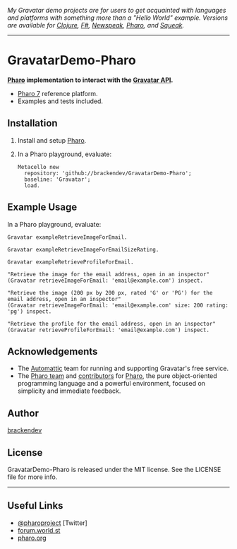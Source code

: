 _My Gravatar demo projects are for users to get acquainted with languages and platforms with something more than a "Hello World" example. Versions are available for [Clojure](https://brackendev.github.io/GravatarDemo-Clojure/), [F#](https://brackendev.github.io/GravatarDemo-FSharp/), [Newspeak](https://brackendev.github.io/GravatarDemo-Newspeak/), [Pharo](https://brackendev.github.io/GravatarDemo-Pharo/), and [Squeak](https://brackendev.github.io/GravatarDemo-Squeak/)._

- - -

GravatarDemo-Pharo
==================

**[Pharo](http://www.pharo.org/) implementation to interact with the [Gravatar API](https://en.gravatar.com/site/implement/).**

* [Pharo 7](http://www.pharo.org/) reference platform.
* Examples and tests included.

## Installation

1. Install and setup [Pharo](http://www.pharo.org/).
2. In a Pharo playground, evaluate:

    ```smalltalk
    Metacello new 
      repository: 'github://brackendev/GravatarDemo-Pharo';
      baseline: 'Gravatar';
      load.
    ```

## Example Usage

In a Pharo playground, evaluate:

```smalltalk
Gravatar exampleRetrieveImageForEmail.
```

```smalltalk
Gravatar exampleRetrieveImageForEmailSizeRating.
```

```smalltalk
Gravatar exampleRetrieveProfileForEmail.
```

```smalltalk
"Retrieve the image for the email address, open in an inspector"
(Gravatar retrieveImageForEmail: 'email@example.com') inspect.
```

```smalltalk
"Retrieve the image (200 px by 200 px, rated 'G' or 'PG') for the email address, open in an inspector"
(Gravatar retrieveImageForEmail: 'email@example.com' size: 200 rating: 'pg') inspect.
```

```smalltalk
"Retrieve the profile for the email address, open in an inspector"
(Gravatar retrieveProfileForEmail: 'email@example.com') inspect.
```

## Acknowledgements

* The [Automattic](http://automattic.com/) team for running and supporting Gravatar's free service.
* The [Pharo team](https://github.com/orgs/pharo-project/people) and [contributors](https://github.com/pharo-project/pharo/graphs/contributors) for [Pharo](http://www.pharo.org/), the pure object-oriented programming language and a powerful environment, focused on simplicity and immediate feedback.

## Author

[brackendev](https://www.github.com/brackendev)

## License

GravatarDemo-Pharo is released under the MIT license. See the LICENSE file for more info.

- - -

## Useful Links

* [@pharoproject](https://twitter.com/pharoproject) [Twitter]
* [forum.world.st](http://forum.world.st/)
* [pharo.org](http://www.pharo.org/)

